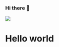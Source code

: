 ### Hi there 👋

<img align="center" src="https://github-readme-stats.vercel.app/api/top-langs/?username=Martijn-Faber&theme=dark&show_icons=true" />


<h1>Hello world</h1>

<!--
**Martijn-Faber/Martijn-Faber** is a ✨ _special_ ✨ repository because its `README.md` (this file) appears on your GitHub profile.

Here are some ideas to get you started:

- 🔭 I’m currently working on ...
- 🌱 I’m currently learning ...
- 👯 I’m looking to collaborate on ...
- 🤔 I’m looking for help with ...
- 💬 Ask me about ...
- 📫 How to reach me: ...
- 😄 Pronouns: ...
- ⚡ Fun fact: ...
-->
